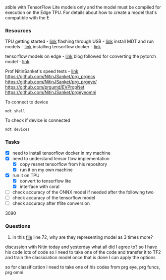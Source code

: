 atible with TensorFlow Lite models only and the model must be compiled for execution on the Edge TPU. For details about how to create a model that's compatible with the E
### Resources 
TPU getting started - [link](https://coral.ai/docs/dev-board/get-started/)
flashing through USB - [link](https://coral.ai/docs/dev-board/reflash/#flash-a-new-board)
install MDT and run models - [link](https://coral.ai/docs/dev-board/get-started/#install-mdt)
installing tensorflow docker - [link](https://www.tensorflow.org/install/docker)

tensorflow models on edge - [link](https://coral.ai/docs/edgetpu/models-intro/#compatibility-overview)
blog followed for converting the pytorch model - [link](https://towardsdatascience.com/my-journey-in-converting-pytorch-to-tensorflow-lite-d244376beed)

Prof NitinSanket's speed tests - [link](https://github.com/NitinJSanket/prg_prgncs)
https://github.com/NitinJSanket/prg_prgncs
https://github.com/NitinJSanket/prg_prgeye/
https://github.com/prgumd/EVPropNet
https://github.com/NitinJSanket/prgeyeomni


To connect to device 
```
mdt shell
```

To check if device is connected 
```
mdt devices
```

### Tasks
- [x] need to install tensorflow docker in my machine
- [x] need to understand tensor flow implementation
	- [x] copy resnet tensorflow from his repository
	- [x] run it on my own machine
- [x] run it on TPU
	- [x] convert to tensorflow lite
	- [x] interface with coral
- [ ] check accuracy of the ONNX model if needed after the following two
- [ ] check accuracy of the tensorflow model 
- [ ] check accuracy after tflite conversion

3090

### Questions

1. in this [file](https://github.com/NitinJSanket/prg_prgeye/blob/5780f9755c1da5551074920ce2147a92f623296d/Software/DeepLearning/SpeedTests/CreateNetwork.py) line 72, why are they representing model as 3 times more?


discussion with Nitin today and yesterday 
what all did I agree to? 
so I have his code 
lots of code 
so I need to take one of the code and transfer it to TF2 
and train the classiciation model 
once that is done I can apply the options 

so for classification I need to take one of his codes from prg eye, prg funcs, prg omni

